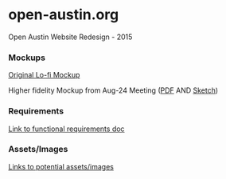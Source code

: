 # open-austin.org
Open Austin Website Redesign - 2015

### Mockups
[Original Lo-fi Mockup](https://github.com/open-austin/open-austin.org/blob/master/lo-fi-mockup.jpg)

Higher fidelity Mockup from Aug-24 Meeting ([PDF](https://github.com/open-austin/open-austin.org/blob/master/OA%20Homepage%201.pdf) AND [Sketch](https://github.com/open-austin/open-austin.org/blob/master/OA%20Homepage%201.sketch))

### Requirements
[Link to functional requirements doc](https://docs.google.com/document/d/1dgYQunemFzfGPpmc6jJz5L1sCm0m7f9ZemPT0z6FK2c)

### Assets/Images
[Links to potential assets/images](https://github.com/open-austin/OA-Website/wiki/Assets-&-Images-for-potential-use)

